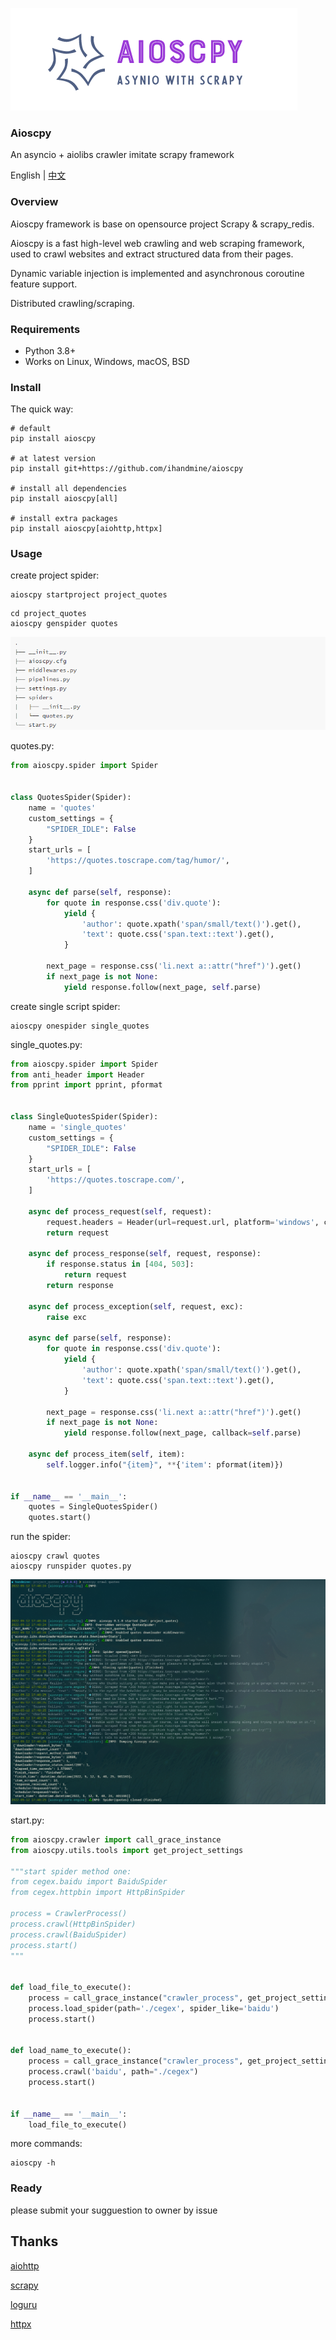 

![aioscpy](./doc/images/aioscpy.png)

### Aioscpy

An asyncio + aiolibs crawler  imitate scrapy framework

English | [中文](./doc/README_ZH.md)

### Overview

Aioscpy framework is base on opensource project Scrapy & scrapy_redis.

Aioscpy is a fast high-level web crawling and web scraping framework, used to crawl websites and extract structured data from their pages.

Dynamic variable injection is implemented and asynchronous coroutine feature support.

Distributed crawling/scraping.

### Requirements

- Python 3.8+
- Works on Linux, Windows, macOS, BSD

### Install

The quick way:

```shell
# default
pip install aioscpy

# at latest version
pip install git+https://github.com/ihandmine/aioscpy

# install all dependencies 
pip install aioscpy[all]

# install extra packages
pip install aioscpy[aiohttp,httpx]
```

### Usage

create project spider:

```shell
aioscpy startproject project_quotes
```

```
cd project_quotes
aioscpy genspider quotes 
```

![tree](./doc/images/tree.png)

quotes.py:

```python
from aioscpy.spider import Spider


class QuotesSpider(Spider):
    name = 'quotes'
    custom_settings = {
        "SPIDER_IDLE": False
    }
    start_urls = [
        'https://quotes.toscrape.com/tag/humor/',
    ]

    async def parse(self, response):
        for quote in response.css('div.quote'):
            yield {
                'author': quote.xpath('span/small/text()').get(),
                'text': quote.css('span.text::text').get(),
            }

        next_page = response.css('li.next a::attr("href")').get()
        if next_page is not None:
            yield response.follow(next_page, self.parse)

```

create single script spider:

```shell
aioscpy onespider single_quotes
```

single_quotes.py:

```python
from aioscpy.spider import Spider
from anti_header import Header
from pprint import pprint, pformat


class SingleQuotesSpider(Spider):
    name = 'single_quotes'
    custom_settings = {
        "SPIDER_IDLE": False
    }
    start_urls = [
        'https://quotes.toscrape.com/',
    ]

    async def process_request(self, request):
        request.headers = Header(url=request.url, platform='windows', connection=True).random
        return request

    async def process_response(self, request, response):
        if response.status in [404, 503]:
            return request
        return response
    
    async def process_exception(self, request, exc):
        raise exc

    async def parse(self, response):
        for quote in response.css('div.quote'):
            yield {
                'author': quote.xpath('span/small/text()').get(),
                'text': quote.css('span.text::text').get(),
            }

        next_page = response.css('li.next a::attr("href")').get()
        if next_page is not None:
            yield response.follow(next_page, callback=self.parse)

    async def process_item(self, item):
        self.logger.info("{item}", **{'item': pformat(item)})


if __name__ == '__main__':
    quotes = SingleQuotesSpider()
    quotes.start()
```

run the spider:

```shell
aioscpy crawl quotes
aioscpy runspider quotes.py
```

![run](./doc/images/run.png)

start.py:

```python
from aioscpy.crawler import call_grace_instance
from aioscpy.utils.tools import get_project_settings

"""start spider method one:
from cegex.baidu import BaiduSpider
from cegex.httpbin import HttpBinSpider

process = CrawlerProcess()
process.crawl(HttpBinSpider)
process.crawl(BaiduSpider)
process.start()
"""


def load_file_to_execute():
    process = call_grace_instance("crawler_process", get_project_settings())
    process.load_spider(path='./cegex', spider_like='baidu')
    process.start()


def load_name_to_execute():
    process = call_grace_instance("crawler_process", get_project_settings())
    process.crawl('baidu', path="./cegex")
    process.start()


if __name__ == '__main__':
    load_file_to_execute()
```

more commands:

```shell
aioscpy -h
```

### Ready 

please submit your sugguestion to owner by issue

## Thanks

[aiohttp](https://github.com/aio-libs/aiohttp/)

[scrapy](https://github.com/scrapy/scrapy)

[loguru](https://github.com/Delgan/loguru)

[httpx](https://github.com/encode/httpx)
